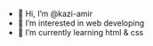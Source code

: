 - 👋 Hi, I’m @kazi-amir
- 👀 I’m interested in web developing
- 🌱 I’m currently learning html & css

<!---
kaziamir/kaziamir is a ✨ special ✨ repository because its `README.md` (this file) appears on your GitHub profile.
You can click the Preview link to take a look at your changes.
--->

